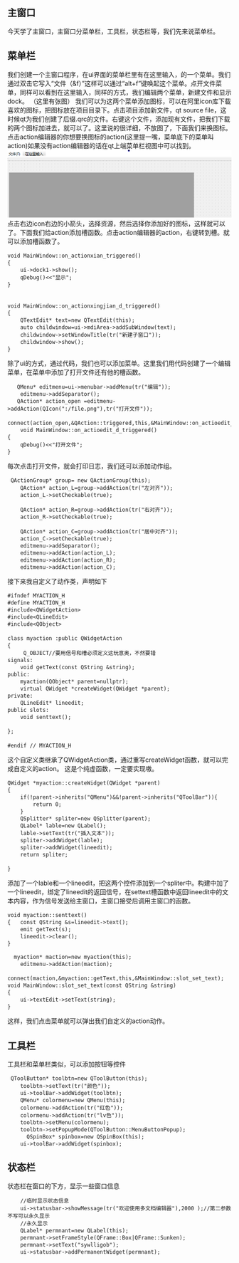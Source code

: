 ﻿

## 主窗口
今天学了主窗口，主窗口分菜单栏，工具栏，状态栏等，我们先来说菜单栏。
## 菜单栏
我们创建一个主窗口程序，在ui界面的菜单栏里有在这里输入，的一个菜单。我们通过双击它写入“文件（&f）”这样可以通过“alt+f”键唤起这个菜单。点开文件菜单，同样可以看到在这里输入，同样的方式，我们编辑两个菜单，新建文件和显示dock。
（这里有张图）
我们可以为这两个菜单添加图标，可以在阿里icon库下载喜欢的图标，把图标放在项目目录下。点击项目添加新文件，qt source file，这时候qt为我们创建了后缀.qrc的文件。右键这个文件，添加现有文件，把我们下载的两个图标加进去，就可以了。这里说的很详细，不放图了，下面我们来换图标。
点击action编辑器的你想要换图标的action(这里提一嘴，菜单底下的菜单叫action)如果没有action编辑器的话在qt上端菜单栏视图中可以找到。
![](https://github.com/MrKong666/Qt_learn/blob/main/img/2024-10-14%20082509.png?raw=true)
点击右边icon右边的小箭头，选择资源，然后选择你添加好的图标，这样就可以了。下面我们给action添加槽函数。点击action编辑器的action，右键转到槽。就可以添加槽函数了。
```
void MainWindow::on_actionxian_triggered()
{
    ui->dock1->show();
    qDebug()<<"显示";
}


void MainWindow::on_actionxingjian_d_triggered()
{
    QTextEdit* text=new QTextEdit(this);
    auto childwindow=ui->mdiArea->addSubWindow(text);
    childwindow->setWindowTitle(tr("新建子窗口"));
    childwindow->show();
}
```
除了ui的方式，通过代码，我们也可以添加菜单。这里我们用代码创建了一个编辑菜单，在菜单中添加了打开文件还有他的槽函数。
```
   QMenu* editmenu=ui->menubar->addMenu(tr("编辑"));
    editmenu->addSeparator();
   QAction* action_open =editmenu->addAction(QIcon(":/file.png"),tr("打开文件"));
    connect(action_open,&QAction::triggered,this,&MainWindow::on_actioedit_d_triggered);
    void MainWindow::on_actioedit_d_triggered()
{
    qDebug()<<"打开文件";
}
```
每次点击打开文件，就会打印日志，我们还可以添加动作组。
```
 QActionGroup* group= new QActionGroup(this);
    QAction* action_L=group->addAction(tr("左对齐"));
    action_L->setCheckable(true);

    QAction* action_R=group->addAction(tr("右对齐"));
    action_R->setCheckable(true);

    QAction* action_C=group->addAction(tr("居中对齐"));
    action_C->setCheckable(true);
    editmenu->addSeparator();
    editmenu->addAction(action_L);
    editmenu->addAction(action_R);
    editmenu->addAction(action_C);
```
接下来我自定义了动作类，声明如下
```
#ifndef MYACTION_H
#define MYACTION_H
#include<QWidgetAction>
#include<QLineEdit>
#include<QObject>

class myaction :public QWidgetAction
{
     Q_OBJECT//要用信号和槽必须定义这玩意奥，不然要错
signals:
    void getText(const QString &string);
public:
    myaction(QObject* parent=nullptr);
    virtual QWidget *createWidget(QWidget *parent);
private:
    QLineEdit* lineedit;
public slots:
    void senttext();

};

#endif // MYACTION_H

```
这个自定义类继承了QWidgetAction类，通过重写createWidget函数，就可以完成自定义的action。
这是个纯虚函数，一定要实现嗷。
```
QWidget *myaction::createWidget(QWidget *parent)
{
    if(!parent->inherits("QMenu")&&!parent->inherits("QToolBar")){
        return 0;
    }
    QSplitter* spliter=new QSplitter(parent);
    QLabel* lable=new QLabel();
    lable->setText(tr("插入文本"));
    spliter->addWidget(lable);
    spliter->addWidget(lineedit);
    return spliter;

}
```
添加了一个lable和一个lineedit，把这两个控件添加到一个spliter中。构建中加了一个lineedit，绑定了lineedit的返回信号，在settext槽函数中返回lineedit中的文本内容，作为信号发送给主窗口，主窗口接受后调用主窗口的函数。
```
void myaction::senttext()
{   const QString &s=lineedit->text();
    emit getText(s);
    lineedit->clear();
}
```
```
  myaction* maction=new myaction(this);
    editmenu->addAction(maction);
    connect(maction,&myaction::getText,this,&MainWindow::slot_set_text);
void MainWindow::slot_set_text(const QString &string)
{
    ui->textEdit->setText(string);
}
```
这样，我们点击菜单就可以弹出我们自定义的action动作。
## 工具栏
工具栏和菜单栏类似，可以添加按钮等控件
```
 QToolButton* toolbtn=new QToolButton(this);
    toolbtn->setText(tr("颜色"));
    ui->toolBar->addWidget(toolbtn);
    QMenu* colormenu=new QMenu(this);
    colormenu->addAction(tr("红色"));
    colormenu->addAction(tr("lv色"));
    toolbtn->setMenu(colormenu);
    toolbtn->setPopupMode(QToolButton::MenuButtonPopup);
      QSpinBox* spinbox=new QSpinBox(this);
    ui->toolBar->addWidget(spinbox);
```
## 状态栏
状态栏在窗口的下方，显示一些窗口信息
```
    //临时显示状态信息
    ui->statusbar->showMessage(tr("欢迎使用多文档编辑器"),2000 );//第二参数不写可以永久显示
    //永久显示
    QLabel* permnant=new QLabel(this);
    permnant->setFrameStyle(QFrame::Box|QFrame::Sunken);
    permnant->setText("sywlligob");
    ui->statusbar->addPermanentWidget(permnant);
```
